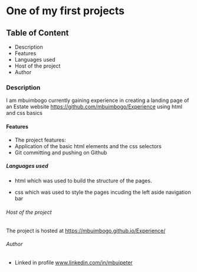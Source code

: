 # One of my first projects

## Table of Content
- Description
- Features
- Languages used
- Host of the project
- Author

### Description
I am mbuimbogo currently gaining experience in creating a landing page of an Estate website https://github.com/mbuimbogo/Experience using html and css basics

#### Features
- The project features:
- Application of the basic html elements and the css selectors 
- Git committing and pushing on Github

##### Languages used
- html which was used to build the structure of the pages.

- css which was used to style the pages incuding the left aside navigation bar


###### Host of the project
The project is hosted at https://mbuimbogo.github.io/Experience/

###### Author
- Linked in profile www.linkedin.com/in/mbuipeter
